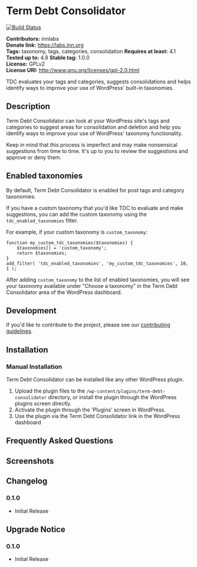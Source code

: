 # Term Debt Consolidator #

[![Build Status](https://api.travis-ci.org/INN/term-debt-consolidator.svg?branch=master)](https://travis-ci.org/INN/term-debt-consolidator)

**Contributors:**      innlabs  
**Donate link:**       https://labs.inn.org  
**Tags:**              taxonomy, tags, categories, consolidation
**Requires at least:** 4.1
**Tested up to:**      4.8
**Stable tag:**        1.0.0  
**License:**           GPLv2  
**License URI:**       http://www.gnu.org/licenses/gpl-2.0.html  

TDC evaluates your tags and categories, suggests consolidations and helps identify ways to improve your use of WordPress' built-in taxonomies.

## Description ##

Term Debt Consolidator can look at your WordPress site's tags and categories to suggest areas for consolidation and deletion and help you identify ways to improve your use of WordPress' taxonomy functionality.

Keep in mind that this process is imperfect and may make nonsensical suggestions from time to time. It's up to you to review the suggestions and approve or deny them.

## Enabled taxonomies

By default, Term Debt Consolidator is enabled for post tags and category taxonomies.

If you have a custom taxonomy that you'd like TDC to evaluate and make suggestions, you can add the custom taxonomy using the `tdc_enabled_taxonomies` filter.

For example, if your custom taxonomy is `custom_taxonomy`:

    function my_custom_tdc_taxonomies($taxonomies) {
        $taxonomies[] = 'custom_taxonomy';
        return $taxonomies;
    }
    add_filter( 'tdc_enabled_taxonomies', 'my_custom_tdc_taxonomies', 10, 1 );

After adding `custom_taxonomy` to the list of enabled taxonomies, you will see your taxonomy available under "Choose a taxonomy" in the Term Debt Consolidator area of the WordPress dashboard.

## Development

If you'd like to contribute to the project, please see our [contributing guidelines](contributing.md).

## Installation ##

### Manual Installation ###

Term Debt Consolidator can be installed like any other WordPress plugin.

1. Upload the plugin files to the `/wp-content/plugins/term-debt-consolidator` directory, or install the plugin through the WordPress plugins screen directly.
2. Activate the plugin through the 'Plugins' screen in WordPress.
3. Use the plugin via the Term Debt Consolidator link in the WordPress dashboard

## Frequently Asked Questions ##


## Screenshots ##


## Changelog ##

### 0.1.0 ###
* Initial Release

## Upgrade Notice ##

### 0.1.0 ###
* Initial Release
